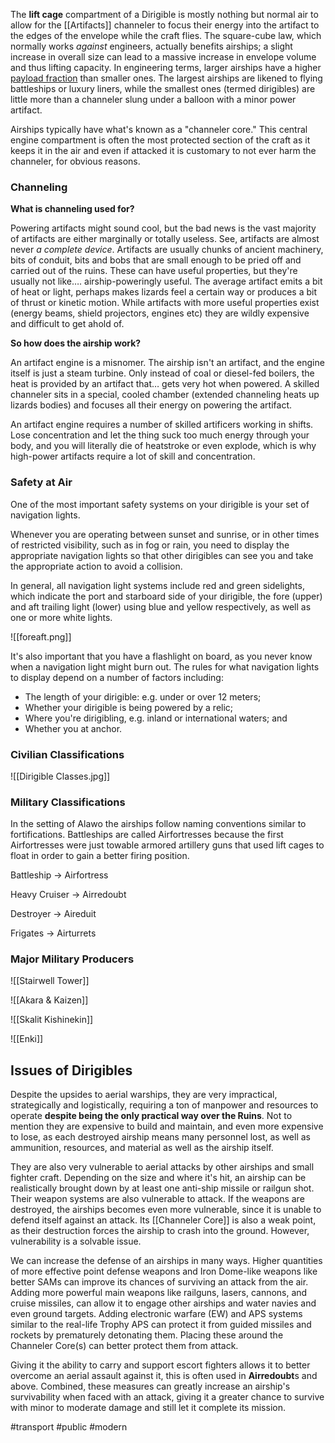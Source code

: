 The **lift cage** compartment of a Dirigible is mostly nothing but normal air to allow for the [[Artifacts]] channeler to focus their energy into the artifact to the edges of the envelope while the craft flies. The square-cube law, which normally works _against_ engineers, actually benefits airships; a slight increase in overall size can lead to a massive increase in envelope volume and thus lifting capacity. In engineering terms, larger airships have a higher [payload fraction](https://en.wikipedia.org/wiki/Payload_fraction) than smaller ones. The largest airships are likened to flying battleships or luxury liners, while the smallest ones (termed dirigibles) are little more than a channeler slung under a balloon with a minor power artifact.

Airships typically have what's known as a "channeler core."
This central engine compartment is often the most protected section of the craft as it keeps it in the air and even if attacked it is customary to not ever harm the channeler, for obvious reasons.

### Channeling
**What is channeling used for?**

Powering artifacts might sound cool, but the bad news is the vast majority of artifacts are either marginally or totally useless. See, artifacts are almost never _a complete device_. Artifacts are usually chunks of ancient machinery, bits of conduit, bits and bobs that are small enough to be pried off and carried out of the ruins. These can have useful properties, but they're usually not like…. airship-poweringly useful. The average artifact emits a bit of heat or light, perhaps makes lizards feel a certain way or produces a bit of thrust or kinetic motion. While artifacts with more useful properties exist (energy beams, shield projectors, engines etc) they are wildly expensive and difficult to get ahold of.

**So how does the airship work?**

An artifact engine is a misnomer. The airship isn't an artifact, and the engine itself is just a steam turbine. Only instead of coal or diesel-fed boilers, the heat is provided by an artifact that… gets very hot when powered. A skilled channeler sits in a special, cooled chamber (extended channeling heats up lizards bodies) and focuses all their energy on powering the artifact.

An artifact engine requires a number of skilled artificers working in shifts. Lose concentration and let the thing suck too much energy through your body, and you will literally die of heatstroke or even explode, which is why high-power artifacts require a lot of skill and concentration.

### **Safety at Air**
One of the most important safety systems on your dirigible is your set of navigation lights.

Whenever you are operating between sunset and sunrise, or in other times of restricted visibility, such as in fog or rain, you need to display the appropriate navigation lights so that other dirigibles can see you and take the appropriate action to avoid a collision.

In general, all navigation light systems include red and green sidelights, which indicate the port and starboard side of your dirigible, the fore (upper) and aft trailing light (lower) using blue and yellow respectively, as well as one or more white lights.

![[foreaft.png]]

It's also important that you have a flashlight on board, as you never know when a navigation light might burn out. The rules for what navigation lights to display depend on a number of factors including:

-   The length of your dirigible: e.g. under or over 12 meters;
-   Whether your dirigible is being powered by a relic;
-   Where you're dirigibling, e.g. inland or international waters; and
-   Whether you at anchor.

### **Civilian Classifications**
![[Dirigible Classes.jpg]]

### **Military Classifications**
In the setting of Alawo the airships follow naming conventions similar to fortifications. Battleships are called Airfortresses because the first Airfortresses were just towable armored artillery guns that used lift cages to float in order to gain a better firing position.

Battleship -> Airfortress

Heavy Cruiser -> Airredoubt

Destroyer -> Aireduit

Frigates -> Airturrets

### Major Military Producers
![[Stairwell Tower]]

![[Akara & Kaizen]]

![[Skalit Kishinekin]]

![[Enki]]

## Issues of Dirigibles

Despite the upsides to aerial warships, they are very impractical, strategically and logistically, requiring a ton of manpower and resources to operate **despite being the only practical way over the Ruins**. Not to mention they are expensive to build and maintain, and even more expensive to lose, as each destroyed airship means many personnel lost, as well as ammunition, resources, and material as well as the airship itself.

They are also very vulnerable to aerial attacks by other airships and small fighter craft. Depending on the size and where it's hit, an airship can be realistically brought down by at least one anti-ship missile or railgun shot. Their weapon systems are also vulnerable to attack. If the weapons are destroyed, the airships becomes even more vulnerable, since it is unable to defend itself against an attack. Its [[Channeler Core]] is also a weak point, as their destruction forces the airship to crash into the ground. However, vulnerability is a solvable issue.

We can increase the defense of an airships in many ways. Higher quantities of more effective point defense weapons and Iron Dome-like weapons like better SAMs can improve its chances of surviving an attack from the air. Adding more powerful main weapons like railguns, lasers, cannons, and cruise missiles, can allow it to engage other airships and water navies and even ground targets. Adding electronic warfare (EW) and APS systems similar to the real-life Trophy APS can protect it from guided missiles and rockets by prematurely detonating them. Placing these around the Channeler Core(s) can better protect them from attack.

Giving it the ability to carry and support escort fighters allows it to better overcome an aerial assault against it, this is often used in **Airredoubt**s and above. Combined, these measures can greatly increase an airship's survivability when faced with an attack, giving it a greater chance to survive with minor to moderate damage and still let it complete its mission.

#transport #public #modern
